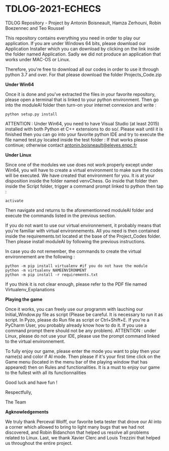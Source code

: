 # TDLOG-2021-ECHECS
TDLOG Repository - Project by Antonin Boisneault, Hamza Zerhouni, Robin Boezennec and Teo Roussel

This repository contains everything you need in order to play our application. 
If you are under Windows 64 bits, please download our Application Installer which you can download by clicking on the link inside the folder named Application.
Sadly we did not produce an application that works under MAC-OS or Linux. 

Therefore, you're free to download all our codes in order to use it through python 3.7 and over. For that please download the folder Projects_Code.zip

**Under Win64**

Once it is done and you've extracted the files in your favorite repository, please open a terminal that is linked to your python environment. Then go into the moduleAI folder then turn-on your internet connexion and write :
```
python setup.py install
```
ATTENTION : Under Win64, you need to have Visual Studio (at least 2015) installed with both Python et C++ extensions to do so/.
Please wait until it is finished then you can go into your favorite python IDE and try to execute the file named test.py located inside the test folder :
If that works please continue; otherwise contact antonin.boisneault@eleves.enpc.fr

**Under Linux**

Since one of the modules we use does not work properly except under Win64, you will have to create a virtual environment to make sure the codes will be executed. We have created that environment for you. It is at your disposition inside the folder named venvChess. Go inside that folder then inside the Script folder, trigger a command prompt linked to python then tap :
```
activate
```
Then navigate and returns to the aforementionned moduleAI folder and execute the commands listed in the previous section.

If you do not want to use our virtual environnement, it probably means that you're familiar with virtual environnements. All you need is then contained inside the requirements.txt located at the base of the Project_Codes folder. Then please install moduleAI by following the previous instructions.

In case you do not remember, the commands to create the virtual environnement are the following :
```
python -m pip install virtualenv #if you do not have the module
python -m virtualenv NAMEENVIRONMENT 
python -m pip install -r requirements.txt
```
If you think it is not clear enough, please refer to the PDF file named Virtualenv_Explanations


**Playing the game**

Once it works, you can freely use our programm with lauching our Initial_Window.py file as script (Please be careful. It is necessary to run it as script. In Pyzo, please do Run file as script or Ctrl+Shift+E. If you're a PyCharm User, you probably already know how to do it. If you use a command prompt there should not be any problem). 
ATTENTION : under Linux, please do not use your IDE, please use the prompt command linked to the virtual environnement.

To fully enjoy our game, please enter the mode you want to play then your name(s) and color if AI mode. Then please if it's your first time click on the Game menu (located in the menu bar of the playing window that has appeared) then on Rules and functionalities. It is a must to enjoy our game to the fullest with all its functionnalities

Good luck and have fun !

Respectfully, 

The Team

**Agknowledgements**

We truly thank Perceval Wolff, our favorite beta tester that drove our AI into a corner which allowed to bring to light many bugs that we had not discovered, and Robin Bidanchon that helped us resolve all problems related to Linux. Last, we thank Xavier Clerc and Louis Trezzini that helped us throughout the entire project.   

